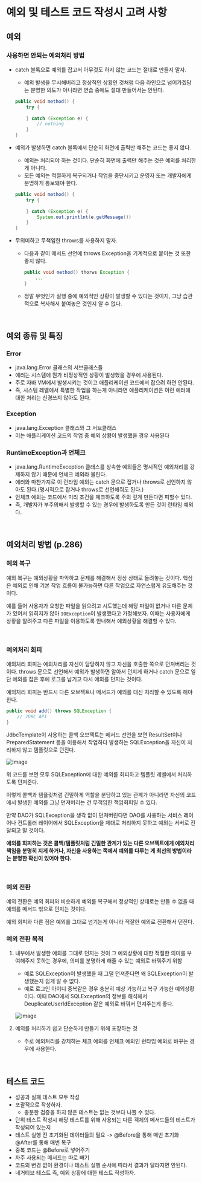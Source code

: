 # 예외 및 테스트 코드 작성시 고려 사항

## 예외

### 사용하면 안되는 예외처리 방법

- catch 블록으로 예외를 잡고서 아무것도 하지 않는 코드는 절대로 만들지 말자.

  - 예외 발생을 무시해버리고 정상적인 상황인 것처럼 다음 라인으로 넘어가겠담는 분명한 의도가 아니라면 연습 중에도 절대 만들어서는 안된다.

  ~~~java
  public void method() {
      try {
      
      } catch (Exception e) {
          // nothing
      }
  }
  ~~~

  

- 예외가 발생하면 catch 블록에서 단순히 화면에 출력만 해주는 코드는 좋지 않다.

  - 예외는 처리되야 하는 것이다. 단순히 화면에 출력만 해주는 것은 예외를 처리한게 아니다.
  - 모든 예외는 적절하게 복구되거나 작업을 중단시키고 운영자 또는 개발자에게 분명하게 통보돼야 한다.

  ~~~java
  public void method() {
      try {
      
      } catch (Exception e) {
          System.out.printlnt(e.getMessage())
      }
  }
  ~~~

  

- 무의미하고 무책임한 throws를 사용하지 말자.

  - 다음과 같이 메서드 선언에 throws Exception을 기계적으로 붙이는 것 또한 좋지 않다.

    ~~~java
    public void method() thorws Exception {
        ...
    }
    ~~~

  - 정말 무엇인가 실행 중에 예외적인 상황이 발생할 수 있다는 것이지, 그냥 습관적으로 복사해서 붙여놓은 것인지 알 수 없다.

</br >

## 예외 종류 및 특징

### Error

- java.lang.Error 클래스의 서브클래스들
- 에러는 시스템에 뭔가 비정상적인 상황이 발생했을 경우에 사용된다.
- 주로 자바 VM에서 발생시키는 것이고 애플리케이션 코드에서 잡으려 하면 안된다.
- 즉, 시스템 레벨에서 특별한 작업을 하는게 아니라면 애플리케이션은 이런 에러에 대한 처리는 신경쓰지 않아도 된다.

### Exception

- java.lang.Exception 클래스와 그 서브클래스
- 이는 애플리케이션 코드의 작업 중 예외 상황이 발생했을 경우 사용된다

### RuntimeException과 언체크

- java.lang.RuntimeException 클래스를 상속한 예외들은 명시적인 예외처리를 강제하지 않기 때문에 언체크 예외라 불린다.
- 에러와 마찬가지로 이 런타임 예외는 catch 문으로 잡거나 throws로 선언하지 않아도 된다.(명시적으로 잡거나 throws로 선언해줘도 된다.)
- 언체크 예외는 코드에서 미리 조건을 체크하도록 주의 깊게 만든다면 피할수 있다.
- 즉, 개발자가 부주의해서 발생할 수 있는 경우에 발생하도록 만든 것이 런타임 예외다.

</br >

## 예외처리 방법 (p.286)

### 예외 복구

예외 복구는 예외상황을 파악하고 문제를 해결해서 정상 상태로 돌려놓는 것이다. 핵심은 예외로 인해 기본 작업 흐름이 불가능하면 다른 작업으로 자연스럽게 유도해주는 것이다.

예를 들어 사용자가 요청한 파일을 읽으려고 시도했는데 해당 파일이 없거나 다른 문제가 있어서 읽히지가 않아 `IOException`이 발생했다고 가정해보자. 이때는 사용자에게 상황을 알려주고 다른 파일을 이용하도록 안내해서 예외상황을 해결할 수 있다.

</br >

### 예외처리 회피

예외처리 회피는 예외처리를 자신이 담당하지 않고 자신을 호출한 쪽으로 던져버리는 것이다. throws 문으로 선언해서 예외가 발생하면 알아서 던지게 하거나 catch 문으로 일단 예외를 잡은 후에 로그를 남기고 다시 예외를 던지는 것이다.

예외처리 회피는 반드시 다른 오브젝트나 메서드가 예외를 대신 처리할 수 있도록 해야한다.

~~~java
public void add() throws SQLException {
    // JDBC API
}
~~~

JdbcTemplate이 사용하는 콜백 오브젝트는 메서드 선언을 보면 ResultSet이나 PreparedStatement 등을 이용해서 작업하다 발생하는 SQLException을 자신이 처리하지 않고 템플릿으로 던진다.

![image](https://user-images.githubusercontent.com/43977617/137720919-c1c07e96-249b-4e8a-b97f-ff52e8622219.png)

위 코드를 보면 모두 SQLException에 대한 예외를 회피하고 템플릿 레벨에서 처리하도록 던져준다.

이렇게 콜백과 템플릿처럼 긴밀하게 역할을 분담하고 있는 관계가 아니라면 자신의 코드에서 발생한 예외를 그냥 던져버리는 건 무책임한 책임회피일 수 있다.

만약 DAO가 SQLException을 생각 없이 던져버린다면 DAO를 사용하는 서비스 레이어나 컨트롤러 레이어에서 SQLException을 제대로 처리하지 못하고 예외는 서버로 전달되고 말 것이다.

**예외를 회피하는 것은 콜백/템플릿처럼 긴밀한 관계가 있는 다른 오브젝트에게 예외처리 책임을 분명히 지게 하거나, 자신을 사용하는 쪽에서 예외를 다루는 게 최선의 방법이라는 분명한 확신이 있어야 한다.**

</br >

### 예외 전환

예외 전환은 예외 회피와 비슷하게 예외를 복구해서 정상적인 상태로는 만들 수 없을 때 예외를 메서드 밖으로 던지는 것이다.

예외 회피와 다른 점은 예외를 그대로 넘기는게 아니라 적잘한 예외로 전환해서 던진다.

### 예외 전환 목적

1. 내부에서 발생한 예외를 그대로 던지는 것이 그 예외상황에 대한 적절한 의미를 부여해주지 못하는 경우에, 의미를 분명하게 해줄 수 있는 예외로 바꿔주기 위함

   - 예로 SQLException이 발생했을 때 그댈 던져준다면 왜 SQLException이 발생했는지 쉽게 알 수 없다.
   - 예로 로그인 아이디 중복같은 경우 충분히 예상 가능하고 복구 가능한 예외상황이다. 이때 DAO에서 SQLException의 정보를 해석해서 DeuplicateUserIdException 같은 예외로 바꿔서 던져주는게 좋다.

   ![image](https://user-images.githubusercontent.com/43977617/137724020-0388ddaf-e444-4684-ac31-4c72c99bc749.png)

2. 예외를 처리하기 쉽고 단순하게 만들기 위해 포장하는 것

   - 주로 예외처리를 강제하는 체크 예외를 언체크 예외인 런타임 예외로 바꾸는 경우에 사용한다.

</br >

## 테스트 코드

- 성공과 실패 테스트 모두 작성
- 포괄적으로 작성하자.
  - 충분한 검증을 하지 않은 테스트는 없는 것보다 나쁠 수 있다.
- 단위 테스트 작성시 해당 테스트를 위해 사용되는 다른 객체의 메서드들의 테스트가 작성되어 있는지
- 테스트 실행 전 초기화된 데이터들의 필요 -> @Before을 통해 매번 초기화 @After를 통해 매번 복구
- 중복 코드는 @Before로 넣어주기
- 자주 사용되는 메서드는 따로 빼기
- 코드의 변경 없이 환경이나 테스트 실행 순서에 따라서 결과가 달라지면 안된다.
- 네거티브 테스트 즉, 예외 상황에 대한 테스트 작성하자.


